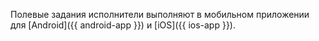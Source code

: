 Полевые задания исполнители выполняют в мобильном приложении для [Android]({{ android-app }}) и [iOS]({{ ios-app }}).